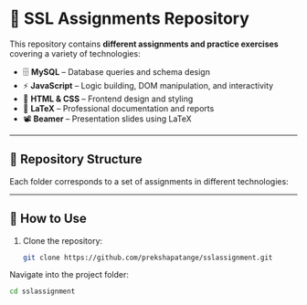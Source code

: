 # 🎯 SSL Assignments Repository

This repository contains **different assignments and practice exercises** covering a variety of technologies:

- 🗄️ **MySQL** – Database queries and schema design  
- ⚡ **JavaScript** – Logic building, DOM manipulation, and interactivity  
- 🎨 **HTML & CSS** – Frontend design and styling  
- 📄 **LaTeX** – Professional documentation and reports  
- 📽️ **Beamer** – Presentation slides using LaTeX  

---

## 📂 Repository Structure
Each folder corresponds to a set of assignments in different technologies:


---

## 🚀 How to Use
1. Clone the repository:
   ```bash
   git clone https://github.com/prekshapatange/sslassignment.git
Navigate into the project folder:
 ```bash
cd sslassignment
